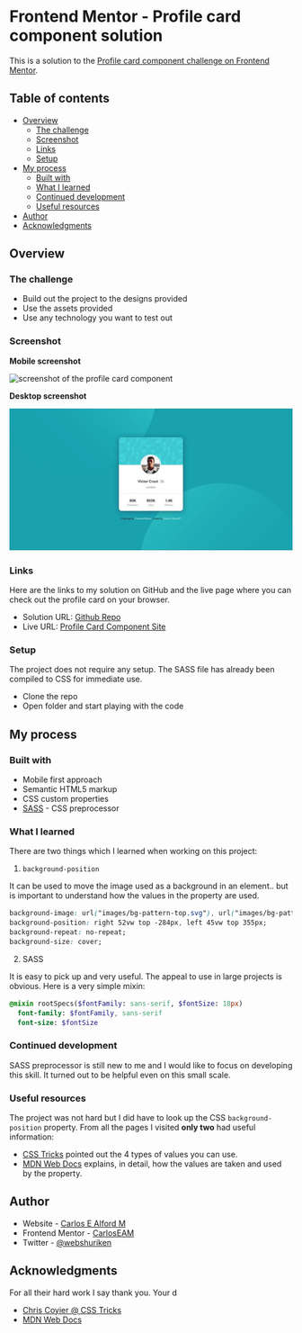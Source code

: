 # Frontend Mentor - Profile card component solution

This is a solution to the [Profile card component challenge on Frontend Mentor](https://www.frontendmentor.io/challenges/profile-card-component-cfArpWshJ).

## Table of contents

- [Overview](#overview)
  - [The challenge](#the-challenge)
  - [Screenshot](#screenshot)
  - [Links](#links)
  - [Setup](#setup)
- [My process](#my-process)
  - [Built with](#built-with)
  - [What I learned](#what-i-learned)
  - [Continued development](#continued-development)
  - [Useful resources](#useful-resources)
- [Author](#author)
- [Acknowledgments](#acknowledgments)

## Overview

### The challenge

- Build out the project to the designs provided
- Use the assets provided
- Use any technology you want to test out

### Screenshot

**Mobile screenshot**

![screenshot of the profile card component](./design/mobile-screenshot.jpg)

**Desktop screenshot**

![screenshot of the profile card component](./screenshot.jpg)

### Links

Here are the links to my solution on GitHub and the live page where you can check out the profile card on your browser.

- Solution URL: [Github Repo](https://github.com/CarlosEAM/profile-card-component/)
- Live URL: [Profile Card Component Site](https://carloseam.github.io/profile-card-component/)

### Setup

The project does not require any setup. The SASS file has already been compiled to CSS for immediate use.
- Clone the repo
- Open folder and start playing with the code

## My process

### Built with

- Mobile first approach
- Semantic HTML5 markup
- CSS custom properties
- [SASS](https://sass-lang.com/) - CSS preprocessor

### What I learned

There are two things which I learned when working on this project:

1. `background-position`

It can be used to move the image used as a background in an element.. but is important to understand how the values in the property are used.

```css
background-image: url("images/bg-pattern-top.svg"), url("images/bg-pattern-bottom.svg");
background-position: right 52vw top -284px, left 45vw top 355px;
background-repeat: no-repeat;
background-size: cover;
```

2. SASS

It is easy to pick up and very useful. The appeal to use in large projects is obvious. Here is a very simple mixin:

```sass
@mixin rootSpecs($fontFamily: sans-serif, $fontSize: 18px)
  font-family: $fontFamily, sans-serif
  font-size: $fontSize
```

### Continued development

SASS preprocessor is still new to me and I would like to focus on developing this skill. It turned out to be helpful even on this small scale.

### Useful resources

The project was not hard but I did have to look up the CSS `background-position` property.
From all the pages I visited **only two** had useful information:

- [CSS Tricks](https://css-tricks.com/almanac/properties/b/background-position/) pointed out the 4 types of values you can use.
- [MDN Web Docs](https://developer.mozilla.org/en-US/docs/Web/CSS/background-position) explains, in detail, how the values are taken and used by the property.

## Author

- Website - [Carlos E Alford M](https://carlosealford.com)
- Frontend Mentor - [CarlosEAM](https://www.frontendmentor.io/profile/CarlosEAM)
- Twitter - [@webshuriken](https://www.twitter.com/webshuriken)

## Acknowledgments

For all their hard work I say thank you. Your d

- [Chris Coyier @ CSS Tricks](https://css-tricks.com/author/chriscoyier/)
- [MDN Web Docs](https://developer.mozilla.org/en-US/)
